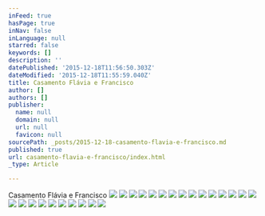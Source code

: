 ```yaml
---
inFeed: true
hasPage: true
inNav: false
inLanguage: null
starred: false
keywords: []
description: ''
datePublished: '2015-12-18T11:56:50.303Z'
dateModified: '2015-12-18T11:55:59.040Z'
title: Casamento Flávia e Francisco
author: []
authors: []
publisher:
  name: null
  domain: null
  url: null
  favicon: null
sourcePath: _posts/2015-12-18-casamento-flavia-e-francisco.md
published: true
url: casamento-flavia-e-francisco/index.html
_type: Article

---
```

Casamento Flávia e Francisco
![](https://the-grid-user-content.s3-us-west-2.amazonaws.com/8bc7c9f2-e901-4087-ae31-8ce83bfbf92b.jpg)
![](https://the-grid-user-content.s3-us-west-2.amazonaws.com/84265190-c3bd-4275-82cc-591aef7f4453.jpg)
![](https://the-grid-user-content.s3-us-west-2.amazonaws.com/c38a4d9a-2f33-4e67-b6a9-302afbf1004f.jpg)
![](https://the-grid-user-content.s3-us-west-2.amazonaws.com/cae1f447-98a0-41a5-9e03-a527451a8ee6.jpg)
![](https://the-grid-user-content.s3-us-west-2.amazonaws.com/231447e7-8e8d-4305-a4e3-037a70af572f.jpg)
![](https://the-grid-user-content.s3-us-west-2.amazonaws.com/1130429f-33a1-49eb-82d0-9ae495609d43.jpg)
![](https://the-grid-user-content.s3-us-west-2.amazonaws.com/9e163929-8cf2-4e6f-aaad-a8a158052796.jpg)
![](https://the-grid-user-content.s3-us-west-2.amazonaws.com/db557c01-200f-4ef4-a8ac-d107384ce470.jpg)
![](https://the-grid-user-content.s3-us-west-2.amazonaws.com/4c9ed9fb-f189-444f-93d6-402c451af2e9.jpg)
![](https://the-grid-user-content.s3-us-west-2.amazonaws.com/f67d404b-46d4-499f-998c-8be68ab42461.jpg)
![](https://the-grid-user-content.s3-us-west-2.amazonaws.com/f1d1bf2d-b3a9-4973-84b5-ed4cc9aece9b.jpg)
![](https://the-grid-user-content.s3-us-west-2.amazonaws.com/52dfa7bd-43ac-45a9-a336-17140ee1267a.jpg)
![](https://the-grid-user-content.s3-us-west-2.amazonaws.com/00a44daf-1d0e-425b-9b74-f7f250669f81.jpg)
![](https://the-grid-user-content.s3-us-west-2.amazonaws.com/cb0b4b3e-6f45-4492-8bcc-80981d1b7873.jpg)
![](https://the-grid-user-content.s3-us-west-2.amazonaws.com/c8ae441c-47f7-4ad7-854b-d02efe8ed9ab.jpg)
![](https://the-grid-user-content.s3-us-west-2.amazonaws.com/70ee923d-5a33-4363-9a38-c7676d299995.jpg)
![](https://the-grid-user-content.s3-us-west-2.amazonaws.com/46e83381-37dd-47df-bd72-cd15975cd802.jpg)
![](https://the-grid-user-content.s3-us-west-2.amazonaws.com/0c0b6c06-1b21-4b8e-85e5-b7d0d877b845.jpg)
![](https://the-grid-user-content.s3-us-west-2.amazonaws.com/ba7f1e07-49a4-4394-b49c-25aa06951249.jpg)
![](https://the-grid-user-content.s3-us-west-2.amazonaws.com/2a15dad9-cd58-4378-be68-bf8fd4fa2dd9.jpg)
![](https://the-grid-user-content.s3-us-west-2.amazonaws.com/e26741db-b888-4ec4-b6c4-f0535a32b4cc.jpg)
![](https://the-grid-user-content.s3-us-west-2.amazonaws.com/f806b6ff-14d1-4ed6-99db-e7123de1acd0.jpg)
![](https://the-grid-user-content.s3-us-west-2.amazonaws.com/54b52d57-ee05-444f-bf3b-11a87e24024c.jpg)
![](https://the-grid-user-content.s3-us-west-2.amazonaws.com/3b0cfa72-4e65-4eb7-a045-4bd278ebe778.jpg)
![](https://the-grid-user-content.s3-us-west-2.amazonaws.com/b790b989-2fa8-4988-9215-bd27d455b719.jpg)